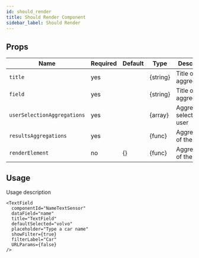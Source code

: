 ```yaml
---
id: should_render
title: Should Render Component
sidebar_label: Should Render
---
```


## Props

| Name                          | Required  | Default       | Type      | Description             |
| ------------------------------|-----------|---------------| ----------|-------------|
| ``title``                     | yes       |               | {string}  | Title of the aggregator |
| ``field``                     | yes       |               | {string}  | Title of the aggregator |
| ``userSelectionAggregations`` | yes       |               | {array}   | Aggregations selected by user |
| ``resultsAggregations``       | yes       |               | {func}    | Aggregations of the results |
| ``renderElement``             | no        | {}            | {func}    | Aggregations of the results |


## Usage

Usage description 
```
<TextField
  componentId="NameTextSensor"
  dataField="name"
  title="TextField"
  defaultSelected="volvo"
  placeholder="Type a car name"
  showFilter={true}
  filterLabel="Car"
  URLParams={false}
/>
```
